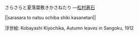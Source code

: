 さらさらと夏落葉敷きかさねたり
—[松村蒼石](https://ja.wikipedia.org/wiki/松村蒼石)

||sarasara to natsu ochiba shiki kasanetari||

浮世絵: Kobayashi Kiyochika, Autumn leaves in Sangoku, 1912